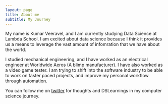 ```yaml
---
layout: page
title: About me
subtitle: My Journey 
---
```


My name is Kumar Veeravel, and I am currently studying Data Science at Lambda School. I am excited about data science because I think it provides us a means to leverage the vast amount of infomration that we have about the world. 

I studied mechanical engineering, and I have worked as an electrical engineer at Worldwide Aeros (A blimp manufacturer). I have also worked as a video game tester. I am trying to shift into the software industry to be able to work on faster paced projects, and improve my personal workflow through automation.

You can follow me on [twitter](https://twitter.com/KumarVeeravel) for thoughts and DSLearnings in my computer science journey.
